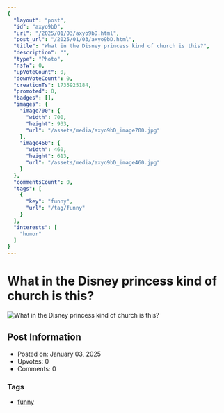 ```yaml
---
{
  "layout": "post",
  "id": "axyo9bD",
  "url": "/2025/01/03/axyo9bD.html",
  "post_url": "/2025/01/03/axyo9bD.html",
  "title": "What in the Disney princess kind of church is this?",
  "description": "",
  "type": "Photo",
  "nsfw": 0,
  "upVoteCount": 0,
  "downVoteCount": 0,
  "creationTs": 1735925184,
  "promoted": 0,
  "badges": [],
  "images": {
    "image700": {
      "width": 700,
      "height": 933,
      "url": "/assets/media/axyo9bD_image700.jpg"
    },
    "image460": {
      "width": 460,
      "height": 613,
      "url": "/assets/media/axyo9bD_image460.jpg"
    }
  },
  "commentsCount": 0,
  "tags": [
    {
      "key": "funny",
      "url": "/tag/funny"
    }
  ],
  "interests": [
    "humor"
  ]
}
---
```


# What in the Disney princess kind of church is this?

![What in the Disney princess kind of church is this?](/assets/media/axyo9bD_image700.jpg)

## Post Information

- Posted on: January 03, 2025
- Upvotes: 0
- Comments: 0

### Tags

- [funny](/tag/funny)
